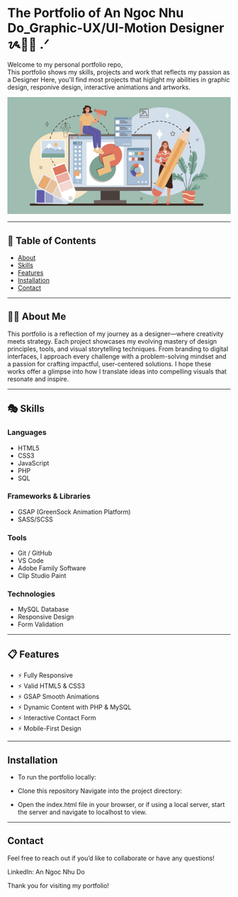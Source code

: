 # The Portfolio of An Ngoc Nhu Do_Graphic-UX/UI-Motion Designer ᝰ✍🏻 .ᐟ

Welcome to my personal portfolio repo,  
This portfolio shows my skills, projects and work that reflects my passion as a Designer 
Here, you'll find most projects that higlight my abilities in graphic design, responive design, interactive animations and artworks.

![Image of Designer](images/graphic_designer.jpg)

---

## 📜 Table of Contents
- [About](#-about-)
- [Skills](#-skills-)
- [Features](#-features-)
- [Installation](#-installation-)
- [Contact](#-contact-)

---

## 👩‍🎨 About Me
This portfolio is a reflection of my journey as a designer—where creativity meets strategy.
Each project showcases my evolving mastery of design principles, tools, and visual storytelling techniques.
From branding to digital interfaces, I approach every challenge with a problem-solving mindset and a passion for crafting impactful, user-centered solutions. I hope these works offer a glimpse into how I translate ideas into compelling visuals that resonate and inspire.

---

## 🎭 Skills

### Languages 
- HTML5  
- CSS3  
- JavaScript  
- PHP  
- SQL  

### Frameworks & Libraries
- GSAP (GreenSock Animation Platform)  
- SASS/SCSS  

### Tools
- Git / GitHub  
- VS Code  
- Adobe Family Software
- Clip Studio Paint 

### Technologies
- MySQL Database  
- Responsive Design   
- Form Validation  

---

## 📋 Features
- ⚡️ Fully Responsive  
- ⚡️ Valid HTML5 & CSS3  
- ⚡️ GSAP Smooth Animations  
- ⚡️ Dynamic Content with PHP & MySQL  
- ⚡️ Interactive Contact Form  
- ⚡️ Mobile-First Design  

---
## Installation
- To run the portfolio locally:

- Clone this repository
Navigate into the project directory:

- Open the index.html file in your browser, or if using a local server, start the server and navigate to localhost to view.
---
## Contact
Feel free to reach out if you’d like to collaborate or have any questions!

LinkedIn: An Ngoc Nhu Do

Thank you for visiting my portfolio!